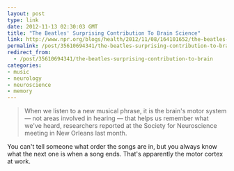 ```yaml
---
layout: post
type: link
date: 2012-11-13 02:30:03 GMT
title: "The Beatles' Surprising Contribution To Brain Science"
link: http://www.npr.org/blogs/health/2012/11/08/164101652/the-beatles-surprising-contribution-to-brain-science
permalink: /post/35610694341/the-beatles-surprising-contribution-to-brain
redirect_from: 
  - /post/35610694341/the-beatles-surprising-contribution-to-brain
categories:
- music
- neurology
- neuroscience
- memory
---
```

<blockquote>When we listen to a new musical phrase, it is the brain's motor system — not areas involved in hearing — that helps us remember what we've heard, researchers reported at the Society for Neuroscience meeting in New Orleans last month.</blockquote>
<p>You can't tell someone what order the songs are in, but you always know what the next one is when a song ends. That's apparently the motor cortex at work.</p>